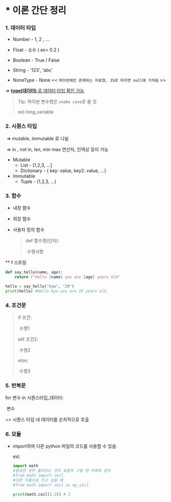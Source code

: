 # \* 이론 간단 정리



### 1. 데이터 타입

- Number  \- 1, 2 , ...

- Float        \- 소수 ( ex> 0.2 )

- Boolean  \-  True / False

- String      \- '123', 'abc'

- NoneType \- None         \<\< `파이썬에만 존재하는 자료형, JS로 따지면 null에 가까움` \>\>



=> <u>**type(데이터)** 로 데이터 타입 확인 가능</u>



> Tip. 파이썬 변수명은 `snake case`로 쓸 것
>
> ex) long_variable



### 2. 시퀀스 타입

​	=> mutable, immutable 로 나뉨

​	=> in , not in, len, min max 연산자, 인덱싱 등이 가능

- Mutable
  - List \- [1,2,3, ...]
  - Dictionary - { key: value, key2: value, ...}
- Immutable
  - Tuple \- (1,2,3, ...)



### 3. 함수

- 내장 함수

- 외장 함수

- 사용자 정의 함수

  > def 함수명(인자):
  >
  > ​	수행사항



\*\* f 스트링

```python
def say_hello(name, age):
    return f"Hello {name} you are {age} years old"

hello = say_hello("kyw", "29")
print(hello) #Hello kyw you are 29 years old
```



### 4. 조건문

> if 조건:
>
> ​	수행1
>
> elif 조건2:
>
> ​	수행2
>
> else:
>
> ​	수행3



### 5. 반복문

for 변수 in 시퀀스타입_데이터:

​	변수

=> 시퀀스 타입 내 데이터를 순차적으로 호출



### 6. 모듈

- import하여 다른 python 파일의 코드를 사용할 수 있음

  ex)

  ```python
  import math
  #필요한 것만 불러오는 것이 효율적 그럴 떈 아래와 같이
  #from math import ceil
  #다른 이름으로 쓰고 싶을 때
  #from math import ceil as my_ceil
  
  print(math.ceil(1.2)) # 2
  ```